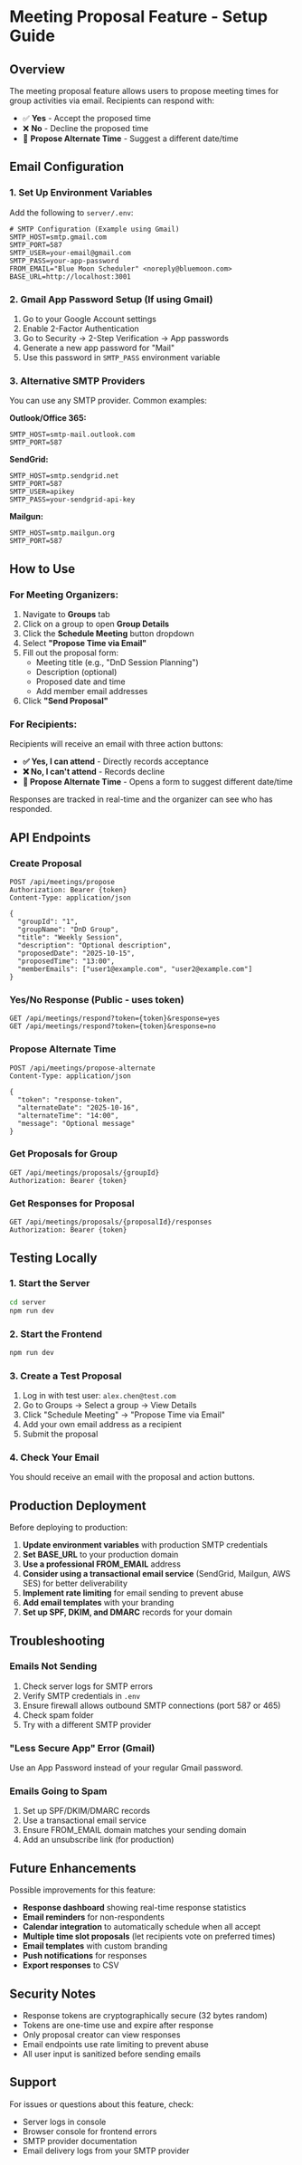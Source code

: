 # Meeting Proposal Feature - Setup Guide

## Overview

The meeting proposal feature allows users to propose meeting times for group activities via email. Recipients can respond with:
- ✅ **Yes** - Accept the proposed time
- ❌ **No** - Decline the proposed time
- 🔄 **Propose Alternate Time** - Suggest a different date/time

## Email Configuration

### 1. Set Up Environment Variables

Add the following to `server/.env`:

```env
# SMTP Configuration (Example using Gmail)
SMTP_HOST=smtp.gmail.com
SMTP_PORT=587
SMTP_USER=your-email@gmail.com
SMTP_PASS=your-app-password
FROM_EMAIL="Blue Moon Scheduler" <noreply@bluemoon.com>
BASE_URL=http://localhost:3001
```

### 2. Gmail App Password Setup (If using Gmail)

1. Go to your Google Account settings
2. Enable 2-Factor Authentication
3. Go to Security → 2-Step Verification → App passwords
4. Generate a new app password for "Mail"
5. Use this password in `SMTP_PASS` environment variable

### 3. Alternative SMTP Providers

You can use any SMTP provider. Common examples:

**Outlook/Office 365:**
```env
SMTP_HOST=smtp-mail.outlook.com
SMTP_PORT=587
```

**SendGrid:**
```env
SMTP_HOST=smtp.sendgrid.net
SMTP_PORT=587
SMTP_USER=apikey
SMTP_PASS=your-sendgrid-api-key
```

**Mailgun:**
```env
SMTP_HOST=smtp.mailgun.org
SMTP_PORT=587
```

## How to Use

### For Meeting Organizers:

1. Navigate to **Groups** tab
2. Click on a group to open **Group Details**
3. Click the **Schedule Meeting** button dropdown
4. Select **"Propose Time via Email"**
5. Fill out the proposal form:
   - Meeting title (e.g., "DnD Session Planning")
   - Description (optional)
   - Proposed date and time
   - Add member email addresses
6. Click **"Send Proposal"**

### For Recipients:

Recipients will receive an email with three action buttons:

- **✅ Yes, I can attend** - Directly records acceptance
- **❌ No, I can't attend** - Records decline
- **🔄 Propose Alternate Time** - Opens a form to suggest different date/time

Responses are tracked in real-time and the organizer can see who has responded.

## API Endpoints

### Create Proposal
```
POST /api/meetings/propose
Authorization: Bearer {token}
Content-Type: application/json

{
  "groupId": "1",
  "groupName": "DnD Group",
  "title": "Weekly Session",
  "description": "Optional description",
  "proposedDate": "2025-10-15",
  "proposedTime": "13:00",
  "memberEmails": ["user1@example.com", "user2@example.com"]
}
```

### Yes/No Response (Public - uses token)
```
GET /api/meetings/respond?token={token}&response=yes
GET /api/meetings/respond?token={token}&response=no
```

### Propose Alternate Time
```
POST /api/meetings/propose-alternate
Content-Type: application/json

{
  "token": "response-token",
  "alternateDate": "2025-10-16",
  "alternateTime": "14:00",
  "message": "Optional message"
}
```

### Get Proposals for Group
```
GET /api/meetings/proposals/{groupId}
Authorization: Bearer {token}
```

### Get Responses for Proposal
```
GET /api/meetings/proposals/{proposalId}/responses
Authorization: Bearer {token}
```

## Testing Locally

### 1. Start the Server
```bash
cd server
npm run dev
```

### 2. Start the Frontend
```bash
npm run dev
```

### 3. Create a Test Proposal

1. Log in with test user: `alex.chen@test.com`
2. Go to Groups → Select a group → View Details
3. Click "Schedule Meeting" → "Propose Time via Email"
4. Add your own email address as a recipient
5. Submit the proposal

### 4. Check Your Email

You should receive an email with the proposal and action buttons.

## Production Deployment

Before deploying to production:

1. **Update environment variables** with production SMTP credentials
2. **Set BASE_URL** to your production domain
3. **Use a professional FROM_EMAIL** address
4. **Consider using a transactional email service** (SendGrid, Mailgun, AWS SES) for better deliverability
5. **Implement rate limiting** for email sending to prevent abuse
6. **Add email templates** with your branding
7. **Set up SPF, DKIM, and DMARC** records for your domain

## Troubleshooting

### Emails Not Sending

1. Check server logs for SMTP errors
2. Verify SMTP credentials in `.env`
3. Ensure firewall allows outbound SMTP connections (port 587 or 465)
4. Check spam folder
5. Try with a different SMTP provider

### "Less Secure App" Error (Gmail)

Use an App Password instead of your regular Gmail password.

### Emails Going to Spam

1. Set up SPF/DKIM/DMARC records
2. Use a transactional email service
3. Ensure FROM_EMAIL domain matches your sending domain
4. Add an unsubscribe link (for production)

## Future Enhancements

Possible improvements for this feature:

- **Response dashboard** showing real-time response statistics
- **Email reminders** for non-respondents
- **Calendar integration** to automatically schedule when all accept
- **Multiple time slot proposals** (let recipients vote on preferred times)
- **Email templates** with custom branding
- **Push notifications** for responses
- **Export responses** to CSV

## Security Notes

- Response tokens are cryptographically secure (32 bytes random)
- Tokens are one-time use and expire after response
- Only proposal creator can view responses
- Email endpoints use rate limiting to prevent abuse
- All user input is sanitized before sending emails

## Support

For issues or questions about this feature, check:
- Server logs in console
- Browser console for frontend errors
- SMTP provider documentation
- Email delivery logs from your SMTP provider
